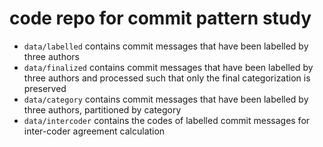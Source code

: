 # code repo for commit pattern study

- `data/labelled` contains commit messages that have been labelled by three authors
- `data/finalized` contains commit messages that have been labelled by three authors and processed such that only the final categorization is preserved
- `data/category` contains commit messages that have been labelled by three authors, partitioned by category
- `data/intercoder` contains the codes of labelled commit messages for inter-coder agreement calculation
